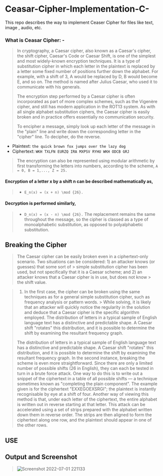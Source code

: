 # Ceasar-Cipher-Implementation-C-
This repo describes the way to implement Ceaser Cipher for files like text, image , audio, etc.

### What is Ceasar Cipher: -
>   In cryptography, a Caesar cipher, also known as a Caesar's cipher, the shift cipher, Caesar's Code or Caesar Shift, is one of the simplest and most widely-known
> encryption techniques. It is a type of substitution cipher in which each letter in the plaintext is replaced by a letter some fixed number of positions further down
> the alphabet. For example, with a shift of 3, A would be replaced by D, B would become E, and so on. The method is named after Julius Caesar, who used it to
> communicate with his generals.
>
>  The encryption step performed by a Caesar cipher is often incorporated as part of more complex schemes, such as the Vigenère cipher, and still has modern application
> in the ROT13 system. As with all single alphabet substitution ciphers, the Caesar cipher is easily broken and in practice offers essentially no communication security.
>
>
>
>
>   To encipher a message, simply look up each letter of the message in the "plain" line and write down the corresponding letter in the "cipher" line. To decipher, do the reverse.

*   Plaintext: `the quick brown fox jumps over the lazy dog`
*   Ciphertext: `WKH TXLFN EURZQ IRA MXPSV RYHU WKH ODCB GRJ`

> The encryption can also be represented using modular arithmetic by first transforming the letters into numbers, according to the scheme, `A = 0, B = 1,..., Z = 25.`

#### Encryption of a letter x by a shift n can be described mathematically as,

> * `E_n(x) = (x + n) \mod {26}.`

#### Decryption is performed similarly,

> * `D_n(x) = (x - n) \mod {26}.`
> The replacement remains the same throughout the message, so the cipher is classed as a type of monoalphabetic substitution, as opposed to polyalphabetic substitution.

## Breaking the Cipher
>   The Caesar cipher can be easily broken even in a ciphertext-only scenario. Two situations can be considered: 1) an attacker knows (or guesses) that some sort of   > simple substitution cipher has been used, but not specifically that it is a Caesar scheme; and 2) an attacker knows that a Caesar cipher is in use, but does not know > the shift value.

> 1. In the first case, the cipher can be broken using the same techniques as for a general simple substitution cipher, such as frequency analysis or pattern words.   >  While solving, it is likely that an attacker will quickly notice the regularity in the solution and deduce that a Caesar cipher is the specific algorithm employed.
>  The distribution of letters in a typical sample of English language text has a distinctive and predictable shape. A Caesar shift "rotates" this distribution, and it is possible to determine the shift by examining the resultant frequency graph.
>
>   The distribution of letters in a typical sample of English language text has a distinctive and predictable shape. A Caesar shift "rotates" this distribution, and it is possible to determine the shift by examining the resultant frequency graph.
In the second instance, breaking the scheme is even more straightforward. Since there are only a limited number of possible shifts (26 in English), they can each be tested in turn in a brute force attack. One way to do this is to write out a snippet of the ciphertext in a table of all possible shifts — a technique sometimes known as "completing the plain component". The example given is for the ciphertext "EXXEGOEXSRGI"; the plaintext is instantly recognisable by eye at a shift of four. Another way of viewing this method is that, under each letter of the ciphertext, the entire alphabet is written out in reverse starting at that letter. This attack can be accelerated using a set of strips prepared with the alphabet written down them in reverse order. The strips are then aligned to form the ciphertext along one row, and the plaintext should appear in one of the other rows.
>   
>   

## USE 




## Output and Screenshot
>
>![Screenshot 2022-07-01 221133](https://user-images.githubusercontent.com/78251168/176937140-c40dfed8-09ce-494d-9d55-e4e1ed736d1a.png)
>
>

